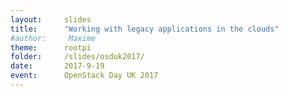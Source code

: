 ```yaml
---
layout:     slides
title:      "Working with legacy applications in the clouds"
#author:     Maxime
theme:      rootpi
folder:     /slides/osduk2017/
date:       2017-9-19
event:      OpenStack Day UK 2017
---
```

